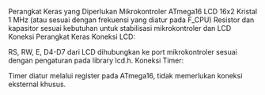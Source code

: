 Perangkat Keras yang Diperlukan
Mikrokontroler ATmega16
LCD 16x2
Kristal 1 MHz (atau sesuai dengan frekuensi yang diatur pada F_CPU)
Resistor dan kapasitor sesuai kebutuhan untuk stabilisasi mikrokontroler dan LCD
Koneksi Perangkat Keras
Koneksi LCD:

RS, RW, E, D4-D7 dari LCD dihubungkan ke port mikrokontroler sesuai dengan pengaturan pada library lcd.h.
Koneksi Timer:

Timer diatur melalui register pada ATmega16, tidak memerlukan koneksi eksternal khusus.
